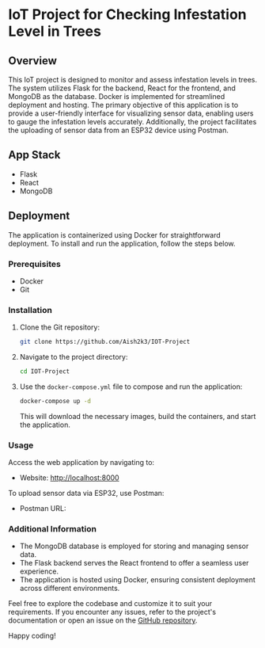 # IoT Project for Checking Infestation Level in Trees

## Overview

This IoT project is designed to monitor and assess infestation levels in trees. The system utilizes Flask for the backend, React for the frontend, and MongoDB as the database. Docker is implemented for streamlined deployment and hosting. The primary objective of this application is to provide a user-friendly interface for visualizing sensor data, enabling users to gauge the infestation levels accurately. Additionally, the project facilitates the uploading of sensor data from an ESP32 device using Postman.

## App Stack

- Flask
- React
- MongoDB

## Deployment

The application is containerized using Docker for straightforward deployment. To install and run the application, follow the steps below.

### Prerequisites

- Docker
- Git

### Installation

1. Clone the Git repository:

   ```bash
   git clone https://github.com/Aish2k3/IOT-Project
   ```

2. Navigate to the project directory:

   ```bash
   cd IOT-Project
   ```

3. Use the `docker-compose.yml` file to compose and run the application:

   ```bash
   docker-compose up -d
   ```

   This will download the necessary images, build the containers, and start the application.

### Usage

Access the web application by navigating to:

- Website: [http://localhost:8000](http://localhost:8000)

To upload sensor data via ESP32, use Postman:

- Postman URL: 

### Additional Information

- The MongoDB database is employed for storing and managing sensor data.
- The Flask backend serves the React frontend to offer a seamless user experience.
- The application is hosted using Docker, ensuring consistent deployment across different environments.

Feel free to explore the codebase and customize it to suit your requirements. If you encounter any issues, refer to the project's documentation or open an issue on the [GitHub repository](https://github.com/Aish2k3/IOT-Project).

Happy coding!
